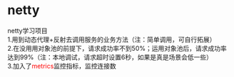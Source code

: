 # netty
netty学习项目<br/>
1.用到动态代理+反射去调用服务的业务方法（注：简单调用，可自行拓展）<br/>
2.在没用用对象池的前提下，请求成功率不到50%；运用对象池后，请求成功率达到99%（注：本地调试，请求超时设置6秒，如果是真是场景会低一些）<br/>
3.加入了<span style="color:red">metrics</span>监控指标，监控连接数